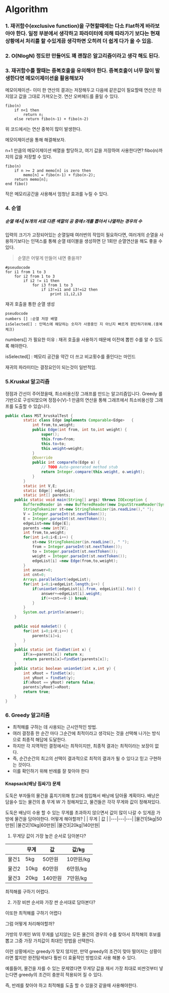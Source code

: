  # Algorithm 



### 1. 재귀함수(exclusive function)을 구현할때에는 다소 Flat하게 바라보아야 한다. 일정 부분에서 생각하고 파라미터에 의해 따라가기 보다는 현재 상황에서 처리를 할 수있게끔 생각하면 오히려 더 쉽게 다가 올 수 있음.

### 2. O(NlogN) 정도만 만들어도 꽤 괜찮은 알고리즘이라고 생각 해도 된다.

### 3. 재귀함수를 짤때는 중복호출을 유의해야 한다. 중복호출이 너무 많이 발생한다면 메모이제이션을 활용해보자 

메모이제이션- 이미 한 연산의 결과는 저장해두고 다음에 같은값이 필요할때 연산은 하지않고 값을 그대로 가져오는것. 연산 오버헤드를 줄일 수 있다.

```
fibo(n)
    if n<1 then
        return n;
    else return fibo(n-1) + fibo(n-2)
```
위 코드에서는 연산 중복이 많이 발생한다. 

메모이제이션을 통해 해결해보자.

n+1 만큼의 메모이제이션 배열을 할당하고, 여기 값을 저장하여 사용한다면? fibo(n)까지의 값을 저장할 수 있다. 

```
fibo(n)
    if n >= 2 and memo[n] is zero then
        memo[n] = fibo(n-1) + fibo(n-2);
    return memo[n];
end fibo()
```

작은 메모리공간을 사용해서 엄청난 효과를 누릴 수 있다.


### 4. 순열

##### 순열 예시| N개의 서로 다른 색깔의 공 중에 r개를 뽑아서 나열하는 경우의 수 

입력의 크기가 고정되어있는 순열일때 여러번의 작업이 필요하다면, 여러개의 순열을 사용하기보다는 인덱스를 통해 순열 테이블을 생성하면 단 1회만 순열연산을 해도 좋을 수 있다.

> 순열은 어떻게 만들어 내면 좋을까? 

```
#pseudocode
for i1 from 1 to 3
    for i2 from 1 to 3
        if i2 != i1 then
            for i3 from 1 to 3
                if i3!=i1 and i3!=i2 then
                    print i1,i2,i3
```

재귀 호출을 통한 순열 생성
```
pseudocode
numbers [] :순열 저장 배열
isSelected[] : 인덱스에 해당하는 숫자가 사용중인 지 아닌지 빠르게 판단하기위해.(중복체크)

```

numbers[] 가 필요한 이유 : 재귀 호출을 사용하기 때문에 이전에 뽑힌 수를 알 수 있도록 해야한다.

isSelected[] : 메모리 공간을 약간 더 쓰고 비교횟수를 줄인다는 마인드


재귀의 파라미터는 결정요인이 되는것이 일반적임.


### 5.Kruskal 알고리즘

정점과 간선이 주어졌을때, 최소비용신장 그래프를 만드는 알고리즘입니다. Greedy 를 기반으로 구성되었으며 정점수(V)-1 만큼의 연산을 통해 그래프에서 최소비용신장 그래프를 도출할 수 있습니다.
  

```java 
public class MST_kruskalTest {
		static class Edge implements Comparable<Edge>	{
			int from,to,weight;			
			public Edge(int from, int to,int weight) {
				super();
				this.from=from;
				this.to=to;
				this.weight=weight;
			}
			@Override
			public int compareTo(Edge o) {
				// TODO Auto-generated method stub
				return Integer.compare(this.weight, o.weight);
			}			
		}	
		static int V,E;
		static Edge[] edgeList;
		static int[] parents;
	public static void main(String[] args) throws IOException {
		BufferedReader in =new BufferedReader(new InputStreamReader(System.in));
		StringTokenizer st=new StringTokenizer(in.readLine()," ");
		V = Integer.parseInt(st.nextToken());
		E = Integer.parseInt(st.nextToken());
		edgeList=new Edge[E];
		parents =new int[V];				
		int from,to,weight;
		for(int i=0;i<E;i++) {
			st=new StringTokenizer(in.readLine(), " ");
			from = Integer.parseInt(st.nextToken());
			to = Integer.parseInt(st.nextToken());
			weight = Integer.parseInt(st.nextToken());
			edgeList[i] =new Edge(from,to,weight);
		}
		int answer=0;
		int cnt=0;
		Arrays.parallelSort(edgeList);
		for(int i=0;i<edgeList.length;i++) {
			if(unionSet(edgeList[i].from, edgeList[i].to)) {
				answer+=edgeList[i].weight;
				if(++cnt==V-1) break;
			}
		}
		System.out.println(answer);		
	}
	
	public void makeSet() {
		for(int i=0;i<V;i++) {
			parents[i]=i;
		}
	}
	public static int findSet(int x) {
		if(x==parents[x]) return x;
		return parents[x]=findSet(parents[x]);
	}
	public static boolean unionSet(int x,int y) {
		int xRoot = findSet(x);
		int yRoot = findSet(y);
		if(xRoot == yRoot) return false;	
		parents[yRoot]=xRoot;
		return true;
	}
}
```

### 6. Greedy 알고리즘

- 최적해를 구하는 데 사용되는 근시안적인 방법.
- 여러 결정중 한 순간 마다 그순간에 최적이라고 생각되는 것을 선택해 나가는 방식으로 최종적 해답에 도달한다.
- 하지만 각 지역적인 결정에서는 최적이지만, 최종적 결과는 최적이라는 보장이 없다.
- 즉, 순간순간의 최고의 선택이 결과적으로 최적의 결과가 될 수 있다고 믿고 구현하는 것이다.
- 이를 확인하기 위해 반례를 잘 찾아야 한다

#### Knapsack(배낭 짐싸기) 문제
도둑은 부자들의 물건을 훔치기위해 창고에 침입해서 배낭에 담아올 계획이다.
배낭은 담을수 있는 물건의 총 무게 W 가 정해져있고, 물건들은 각각 무게와 값이 정해져있다.

도둑은 배낭이 수용 할 수 있는 무게를 초과하지 않으면서 값이 많이 나갈 수 있게끔 가방에 물건을 담아야한다. 어떻게 해야할까?
|   | 무게 | 값 |
|---|---|---|
|물건1|5kg|50만원|
|물건2|10kg|60만원|
|물건3|20kg|140만원|

1. 무게당 값이 가장 높은 순서로 담아본다?  

|   | 무게 | 값 | 값/kg|
|---|---|---|---|
|물건1|5kg|50만원|10만원/kg|
|물건2|10kg|60만원|6만원/kg|
|물건3|20kg|140만원|7만원/kg|

최적해를 구하기 어렵다. 

2. 가장 비싼 순서와 가장 싼 순서대로 담아본다?

이또한 최적해를 구하기 어렵다


그럼 어떻게 처리해야할까?

가방의 무게인 W의 무게를 넘지않는 모든 물건의 경우의 수를 찾아서 최적해의 후보를 뽑고 그중 가장 가치값이 최대인 방법을 선택한다. 

이런 상황에서는 greedy가 맞지 않지만, 만약 greedy의 조건이 맞아 떨어지는 상황이라면 짧지만 완전탐색보다 훨씬 더 효율적인 방법으로 사용 해볼 수 있다.

예를들어, 물건을 자를 수 있는 문제였다면 무게당 값을 재서 가장 최대로 비싼것부터 넣는다면 greedy의 조건이 충분히 적용되어 질 수 있다. 

즉, 반레를 찾아야 하고 최적해를 도출 할 수 있을것 같을때 사용해야한다.

 

